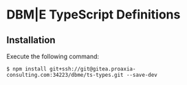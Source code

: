 # DBM|E TypeScript Definitions

## Installation

Execute the following command:

```console
$ npm install git+ssh://git@gitea.proaxia-consulting.com:34223/dbme/ts-types.git --save-dev
```